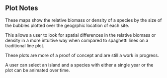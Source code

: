 ## Plot Notes

These maps show the relative biomass or density of a species by the size of the bubbles plotted over the geogrphic location of each site.

This allows a user to look for spatial differences in the relative biomass or density in a more intuitive way when compared to spaghetti lines on a traditional line plot. 

These plots are more of a proof of concept and are still a work in progress. 

A user can select an island and a species with either a single year or the plot can be animated over time. 
